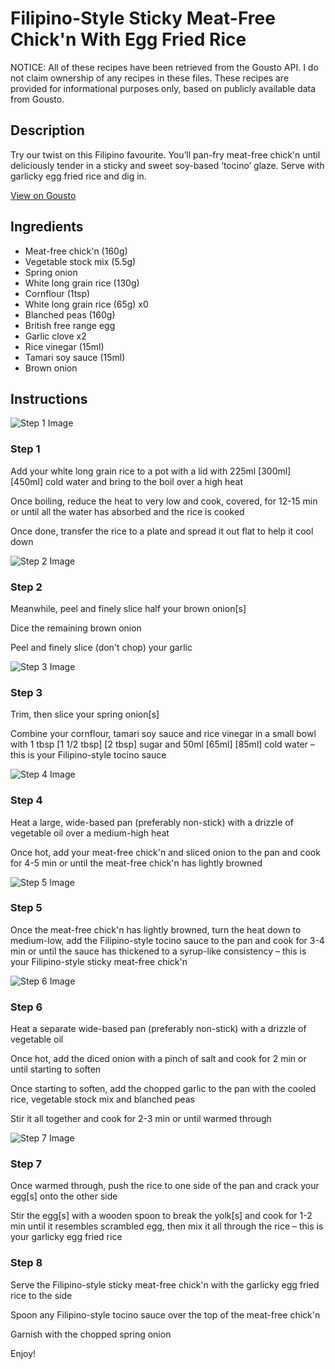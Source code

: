 # Filipino-Style Sticky Meat-Free Chick'n With Egg Fried Rice

NOTICE: All of these recipes have been retrieved from the Gousto API. I do not claim ownership of any recipes in these files. These recipes are provided for informational purposes only, based on publicly available data from Gousto.

## Description

Try our twist on this Filipino favourite. You’ll pan-fry meat-free chick'n until deliciously tender in a sticky and sweet soy-based ‘tocino’ glaze. Serve with garlicky egg fried rice and dig in.

[View on Gousto](https://www.gousto.co.uk/recipes/cookbook/filipino-style-sticky-meat-free-chicken-with-garlic-fried-rice)

## Ingredients

- Meat-free chick'n (160g)
- Vegetable stock mix (5.5g)
- Spring onion
- White long grain rice (130g)
- Cornflour (1tsp)
- White long grain rice (65g) x0
- Blanched peas (160g)
- British free range egg
- Garlic clove x2
- Rice vinegar (15ml)
- Tamari soy sauce (15ml)
- Brown onion

## Instructions

![Step 1 Image](https://production-media.gousto.co.uk/cms/recipe-step-image/step-1-1717144033339-x200.jpg)

### Step 1

Add your white long grain rice to a pot with a lid with 225ml<span class="text-purple"> [300ml] </span><span class="text-danger">[450ml] </span>cold water and bring to the boil over a high heat

Once boiling, reduce the heat to very low and cook, covered, for 12-15 min or until all the water has absorbed and the rice is cooked

Once done, transfer the rice to a plate and spread it out flat to help it cool down

![Step 2 Image](https://production-media.gousto.co.uk/cms/recipe-step-image/Step-2-1717144038855-x200.jpg)

### Step 2

Meanwhile, peel and finely slice half your brown onion[s]

Dice the remaining brown onion

Peel and finely slice (don't chop) your garlic

![Step 3 Image](https://production-media.gousto.co.uk/cms/recipe-step-image/Step-3-1717144043549-x200.jpg)

### Step 3

Trim, then slice your spring onion[s]

Combine your cornflour, tamari soy sauce and rice vinegar in a small bowl with 1 tbsp<span class="text-purple"> [1 1/2 tbsp] </span><span class="text-danger">[2 tbsp] </span>sugar and 50ml <span class="text-purple">[65ml] </span><span class="text-danger">[85ml]</span> cold water – this is your Filipino-style tocino sauce

![Step 4 Image](https://production-media.gousto.co.uk/cms/recipe-step-image/Step-4-1717144047532-x200.jpg)

### Step 4

Heat a large, wide-based pan (preferably non-stick) with a drizzle of vegetable oil over a medium-high heat

Once hot, add your meat-free chick'n and sliced onion to the pan and cook for 4-5 min or until the meat-free chick'n has lightly browned

![Step 5 Image](https://production-media.gousto.co.uk/cms/recipe-step-image/Step-5-1717144051865-x200.jpg)

### Step 5

Once the meat-free chick'n has lightly browned, turn the heat down to<span class="text-danger"> </span>medium-low, add the Filipino-style tocino sauce to the pan and cook for<span class="text-danger"> </span>3-4 min<span class="text-danger"> </span>or until the sauce has thickened to a syrup-like consistency – this is your Filipino-style sticky meat-free chick'n

![Step 6 Image](https://production-media.gousto.co.uk/cms/recipe-step-image/Step-6-1717144055428-x200.jpg)

### Step 6

Heat a separate wide-based pan (preferably non-stick) with a drizzle of vegetable oil

Once hot, add the diced onion with a pinch of salt and cook for 2 min or until starting to soften

Once starting to soften, add the chopped garlic to the pan with the cooled rice, vegetable stock mix and blanched peas

Stir it all together and cook for 2-3 min or until warmed through

![Step 7 Image](https://production-media.gousto.co.uk/cms/recipe-step-image/Step-7-1717144058845-x200.jpg)

### Step 7

Once warmed through, push the rice to one side of the pan and crack your egg[s] onto the other side

Stir the egg[s] with a wooden spoon to break the yolk[s] and cook for 1-2 min until it resembles scrambled egg, then mix it all through the rice – this is your garlicky egg fried rice

### Step 8

Serve the Filipino-style sticky meat-free chick'n with the garlicky egg fried rice to the side

Spoon any Filipino-style tocino sauce over the top of the meat-free chick'n

Garnish with the chopped spring onion

Enjoy!


